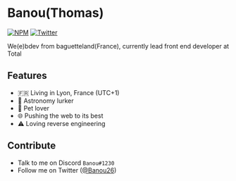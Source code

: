 # Banou(Thomas)

[![NPM](https://img.shields.io/badge/npm-Banou26-red)](https://www.npmjs.com/~banou26)
[![Twitter](https://img.shields.io/twitter/url?style=social&url=https%3A%2F%2Ftwitter.com%2Fbanou26)](https://twitter.com/banou26)

We(e)bdev from baguetteland(France), currently lead front end developer at Total

## Features

- :fr: Living in Lyon, France (UTC+1)
- :milky_way: Astronomy lurker
- :dog: Pet lover
- :globe_with_meridians: Pushing the web to its best
- :warning: Loving reverse engineering

## Contribute

- Talk to me on Discord `Banou#1230`
- Follow me on Twitter ([@Banou26](https://twitter.com/banou26))
